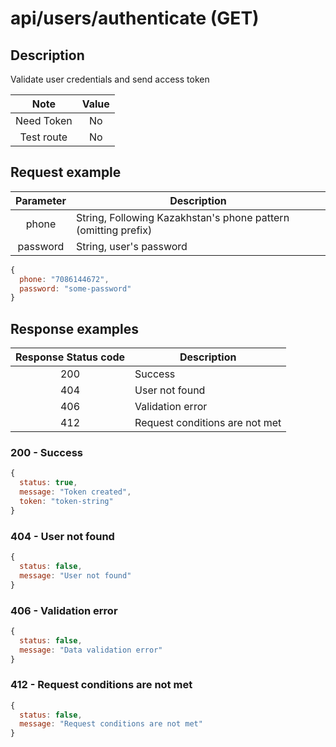 # api/users/authenticate (GET)

## Description

Validate user credentials and send access token

|    Note    | Value |
| :--------: | :---: |
| Need Token |  No   |
| Test route |  No   |

## Request example

| Parameter | Description                                                    |
| :-------: | -------------------------------------------------------------- |
|   phone   | String, Following Kazakhstan's phone pattern (omitting prefix) |
| password  | String, user's password                                        |

```js
{
  phone: "7086144672",
  password: "some-password"
}
```

## Response examples

| Response Status code | Description                    |
| :------------------: | ------------------------------ |
|         200          | Success                        |
|         404          | User not found                 |
|         406          | Validation error               |
|         412          | Request conditions are not met |

### 200 - Success

```js
{
  status: true,
  message: "Token created",
  token: "token-string"
}
```

### 404 - User not found

```js
{
  status: false,
  message: "User not found"
}
```

### 406 - Validation error

```js
{
  status: false,
  message: "Data validation error"
}
```

### 412 - Request conditions are not met

```js
{
  status: false,
  message: "Request conditions are not met"
}
```
